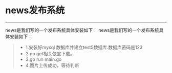# news发布系统

------

news是我们写的一个发布系统具体安装如下：
news是我们写的一个发布系统具体安装如下：

> * 1.安装好mysql 数据库并建立test5数据库.数据库密码是123
> * 2.go get相关依宝下载。
> * 3.go run main.go 
> * 4.图片上传成功，等待判断

